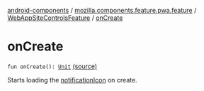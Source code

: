 [android-components](../../index.md) / [mozilla.components.feature.pwa.feature](../index.md) / [WebAppSiteControlsFeature](index.md) / [onCreate](./on-create.md)

# onCreate

`fun onCreate(): `[`Unit`](https://kotlinlang.org/api/latest/jvm/stdlib/kotlin/-unit/index.html) [(source)](https://github.com/mozilla-mobile/android-components/blob/master/components/feature/pwa/src/main/java/mozilla/components/feature/pwa/feature/WebAppSiteControlsFeature.kt#L75)

Starts loading the [notificationIcon](#) on create.

